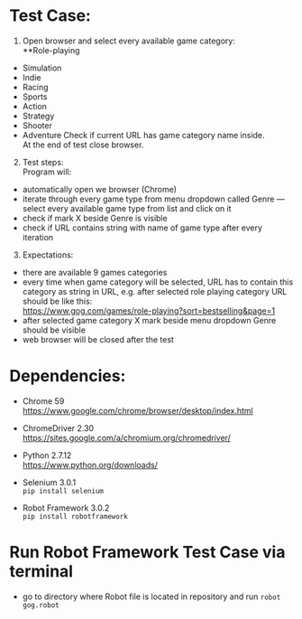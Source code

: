 # Test Case:

1. Open browser and select every available game category:  
**Role-playing  
  - Simulation  
  - Indie  
  - Racing  
- Sports  
- Action  
- Strategy  
- Shooter  
- Adventure 
Check if current URL has game category name inside.    
At the end of test close browser.

2. Test steps:  
Program will:  
- automatically open we browser (Chrome)  
- iterate through every game type from menu dropdown called Genre — select every available game type from list and click on it  
- check if mark X beside Genre is visible  
- check if URL contains string with name of game type after every iteration  
3. Expectations:  
- there are available 9 games categories  
- every time when game category will be selected, URL has to contain this category as string in URL, e.g. after selected role playing category URL should be like this:  
https://www.gog.com/games/role-playing?sort=bestselling&page=1  
- after selected game category X mark beside menu dropdown Genre should be visible  
- web browser will be closed after the test 


# Dependencies:
- Chrome 59
https://www.google.com/chrome/browser/desktop/index.html

- ChromeDriver 2.30  
https://sites.google.com/a/chromium.org/chromedriver/

- Python 2.7.12    
https://www.python.org/downloads/

- Selenium 3.0.1   
<code>pip install selenium</code>  

- Robot Framework 3.0.2  
<code>pip install robotframework</code>  


# Run Robot Framework Test Case via terminal
- go to directory where Robot file is located in repository and run <code>robot gog.robot</code>
